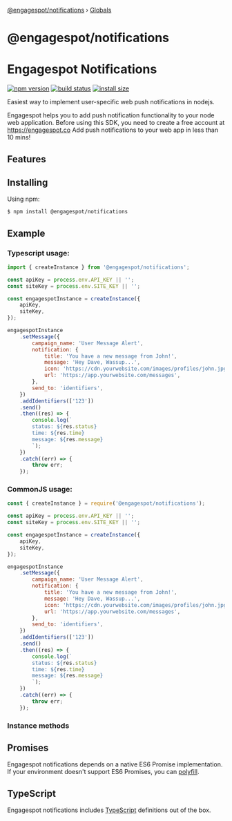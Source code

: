 [@engagespot/notifications](README.md) › [Globals](globals.md)

# @engagespot/notifications

# Engagespot Notifications

[![npm version](https://img.shields.io/npm/v/axios.svg?style=flat-square)](https://www.npmjs.org/package/axios)
[![build status](https://img.shields.io/travis/axios/axios/master.svg?style=flat-square)](https://travis-ci.org/axios/axios)
[![install size](https://packagephobia.now.sh/badge?p=axios)](https://packagephobia.now.sh/result?p=axios)

Easiest way to implement user-specific web push notifications in nodejs.

Engagespot helps you to add push notification functionality to your node web application. Before using this SDK, you need to create a free account at https://engagespot.co
Add push notifications to your web app in less than 10 mins!

## Features

## Installing

Using npm:

```bash
$ npm install @engagespot/notifications
```

## Example

### Typescript usage:

```js
import { createInstance } from '@engagespot/notifications';

const apiKey = process.env.API_KEY || '';
const siteKey = process.env.SITE_KEY || '';

const engagespotInstance = createInstance({
    apiKey,
    siteKey,
});

engagespotInstance
    .setMessage({
        campaign_name: 'User Message Alert',
        notification: {
            title: 'You have a new message from John!',
            message: 'Hey Dave, Wassup...',
            icon: 'https://cdn.yourwebsite.com/images/profiles/john.jpg',
            url: 'https://app.yourwebsite.com/messages',
        },
        send_to: 'identifiers',
    })
    .addIdentifiers(['123'])
    .send()
    .then((res) => {
        console.log(`
        status: ${res.status}
        time: ${res.time}
        message: ${res.message}
        `);
    })
    .catch((err) => {
        throw err;
    });
```

### CommonJS usage:

```js
const { createInstance } = require('@engagespot/notifications');

const apiKey = process.env.API_KEY || '';
const siteKey = process.env.SITE_KEY || '';

const engagespotInstance = createInstance({
    apiKey,
    siteKey,
});

engagespotInstance
    .setMessage({
        campaign_name: 'User Message Alert',
        notification: {
            title: 'You have a new message from John!',
            message: 'Hey Dave, Wassup...',
            icon: 'https://cdn.yourwebsite.com/images/profiles/john.jpg',
            url: 'https://app.yourwebsite.com/messages',
        },
        send_to: 'identifiers',
    })
    .addIdentifiers(['123'])
    .send()
    .then((res) => {
        console.log(`
        status: ${res.status}
        time: ${res.time}
        message: ${res.message}
        `);
    })
    .catch((err) => {
        throw err;
    });
```

### Instance methods

## Promises

Engagespot notifications depends on a native ES6 Promise implementation.
If your environment doesn't support ES6 Promises, you can [polyfill](https://github.com/jakearchibald/es6-promise).

## TypeScript
Engagespot notifications includes [TypeScript](http://typescriptlang.org) definitions out of the box.
